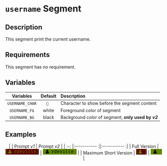 # `username` Segment

## Description

This segment print the current username.

## Requirements

This segment has no requirement.

## Variables

<center>

| Variables       | Default   | Description                                         |
| :-------------: | :-------: | :-------------------------------------------------- |
| `USERNAME_CHAR` | ` `      | Character to show before the segment content        |
| `USERNAME_FG`   | white     | Foreground color of segment                         |
| `USERNAME_BG`   | black     | Background color of segment, **only used by _v2_**  |

</center>

## Examples

<center>

|                       | Prompt _v1_                              | Prompt _v2_                              |
| :-:                   |:-----------                             :|:-----------                             :|
| Full Version          | ![!username v1 full][username_v1_full]   | ![!username v2 full][username_v2_full]   |
| Maximum Short Version | ![!username v1 short][username_v1_short] | ![!username v2 short][username_v2_short] |

</center>

[username_v1_full]: ../../assets/img/username_segment_full_v1.png
[username_v1_short]: ../../assets/img/username_segment_short_v1.png
[username_v2_full]: ../../assets/img/username_segment_full_v2.png
[username_v2_short]: ../../assets/img/username_segment_short_v2.png

